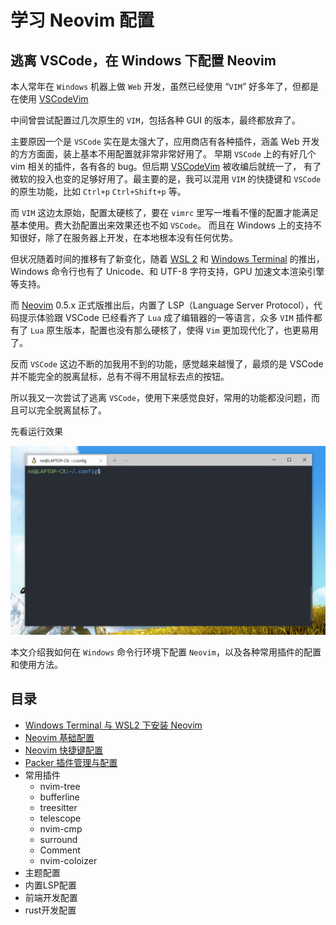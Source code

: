 # 学习 Neovim 配置

## 逃离 VSCode，在 Windows 下配置 Neovim

本人常年在 `Windows` 机器上做 `Web` 开发，虽然已经使用 “`VIM`” 好多年了，但都是在使用 [VSCodeVim](https://github.com/VSCodeVim/Vim)

中间曾尝试配置过几次原生的 `VIM`，包括各种 GUI 的版本，最终都放弃了。

主要原因一个是 `VSCode` 实在是太强大了，应用商店有各种插件，涵盖 Web 开发的方方面面，装上基本不用配置就非常非常好用了。
早期 `VSCode` 上的有好几个 vim 相关的插件，各有各的 bug。但后期 [VSCodeVim](https://github.com/VSCodeVim/Vim) 被收编后就统一了，
有了微软的投入也变的足够好用了。最主要的是，我可以混用 `VIM` 的快捷键和 `VSCode` 的原生功能，比如 `Ctrl+p` `Ctrl+Shift+p` 等。

而 `VIM` 这边太原始，配置太硬核了，要在 `vimrc` 里写一堆看不懂的配置才能满足基本使用。费大劲配置出来效果还也不如 `VSCode`。
而且在 Windows 上的支持不知很好，除了在服务器上开发，在本地根本没有任何优势。

但状况随着时间的推移有了新变化，随着 [WSL 2](https://docs.microsoft.com/en-us/windows/wsl/) 和 [Windows Terminal](https://www.microsoft.com/zh-cn/p/windows-terminal)
的推出，Windows 命令行也有了 Unicode、和 UTF-8 字符支持，GPU 加速文本渲染引擎等支持。

而 [Neovim](https://github.com/neovim/neovim) 0.5.x 正式版推出后，内置了 LSP（Language Server Protocol），代码提示体验跟 VSCode 已经看齐了
`Lua` 成了编辑器的一等语言，众多 `VIM` 插件都有了 `Lua` 原生版本，配置也没有那么硬核了，使得 `Vim` 更加现代化了，也更易用了。

反而 `VSCode` 这边不断的加我用不到的功能，感觉越来越慢了，最烦的是 VSCode 并不能完全的脱离鼠标，总有不得不用鼠标去点的按钮。

所以我又一次尝试了逃离 `VSCode`，使用下来感觉良好，常用的功能都没问题，而且可以完全脱离鼠标了。

先看运行效果

![neovim run in wsl2](./docs/imgs/gif1.gif)

本文介绍我如何在 `Windows` 命令行环境下配置 `Neovim`，以及各种常用插件的配置和使用方法。

## 目录

- [Windows Terminal 与 WSL2 下安装 Neovim](./docs/windows-terminal-wsl2.md) 
- [Neovim 基础配置](./docs/basic-config.md) 
- [Neovim 快捷键配置](./docs/keybinding.md)
- [Packer 插件管理与配置](./docs/packer-usage.md)
- 常用插件
    - nvim-tree
    - bufferline
    - treesitter
    - telescope
    - nvim-cmp
    - surround
    - Comment
    - nvim-coloizer
- 主题配置
- 内置LSP配置
- 前端开发配置
- rust开发配置

